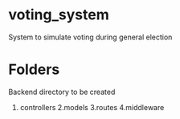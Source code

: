 # voting_system

System to simulate voting during general election

# Folders 
  Backend directory to be created 
1. controllers
2.models
3.routes
4.middleware
